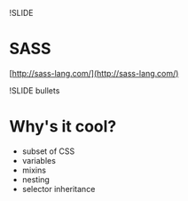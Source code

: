 !SLIDE
# SASS #

<span class="cf">[http://sass-lang.com/](http://sass-lang.com/)</span>

!SLIDE bullets

# Why's it cool? #

* subset of CSS
* variables
* mixins
* nesting
* selector inheritance
